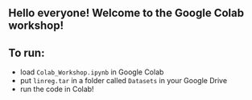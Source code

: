 ## Hello everyone! Welcome to the Google Colab workshop!

## To run:
- load ``Colab_Workshop.ipynb`` in Google Colab
- put ``linreg.tar`` in a folder called ``Datasets`` in your Google Drive
- run the code in Colab!
